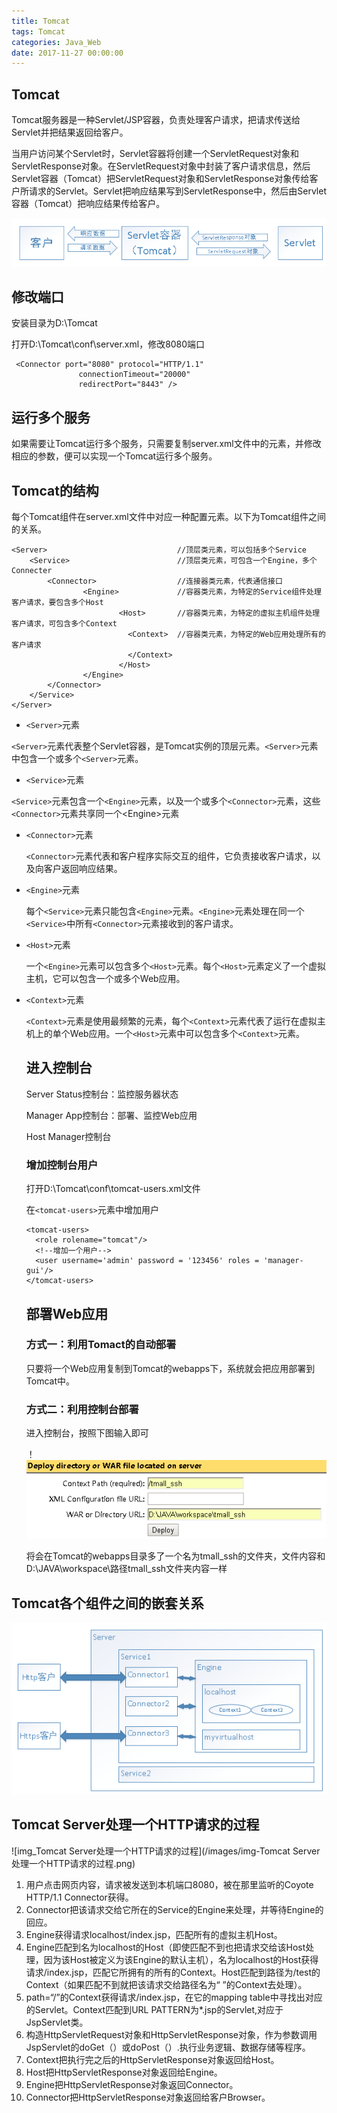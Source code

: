```yaml
---
title: Tomcat
tags: Tomcat
categories: Java_Web
date: 2017-11-27 00:00:00
---
```

## Tomcat

  Tomcat服务器是一种Servlet/JSP容器，负责处理客户请求，把请求传送给Servlet并把结果返回给客户。

当用户访问某个Servlet时，Servlet容器将创建一个ServletRequest对象和ServletResponse对象。在ServletRequest对象中封装了客户请求信息，然后Servlet容器（Tomcat）把ServletRequest对象和ServletResponse对象传给客户所请求的Servlet。Servlet把响应结果写到ServletResponse中，然后由Servlet容器（Tomcat）把响应结果传给客户。<!--more-->

![Alt text](/images/img-Servlet容器响应客户请求过程.png)

## 修改端口

安装目录为D:\Tomcat

打开D:\Tomcat\conf\server.xml，修改8080端口

```
 <Connector port="8080" protocol="HTTP/1.1"
               connectionTimeout="20000"
               redirectPort="8443" />
```
## 运行多个服务
如果需要让Tomcat运行多个服务，只需要复制server.xml文件中的<Service>元素，并修改相应的参数，便可以实现一个Tomcat运行多个服务。
## Tomcat的结构
每个Tomcat组件在server.xml文件中对应一种配置元素。以下为Tomcat组件之间的关系。
```
<Server>                             //顶层类元素，可以包括多个Service   
    <Service>                        //顶层类元素，可包含一个Engine，多个Connecter
        <Connector>                  //连接器类元素，代表通信接口
                <Engine>             //容器类元素，为特定的Service组件处理客户请求，要包含多个Host
                        <Host>       //容器类元素，为特定的虚拟主机组件处理客户请求，可包含多个Context
                          <Context>  //容器类元素，为特定的Web应用处理所有的客户请求
                          </Context>
                        </Host>
                </Engine>
        </Connector>
    </Service>
</Server>
```

- `<Server>`元素

`<Server>`元素代表整个Servlet容器，是Tomcat实例的顶层元素。`<Server>`元素中包含一个或多个`<Server>`元素。

- `<Service>`元素

 `<Service>`元素包含一个`<Engine>`元素，以及一个或多个`<Connector>`元素，这些`<Connector>`元素共享同一个\<Engine>元素

- `<Connector>`元素

  `<Connector>`元素代表和客户程序实际交互的组件，它负责接收客户请求，以及向客户返回响应结果。

- `<Engine>`元素

  每个`<Service>`元素只能包含`<Engine>`元素。`<Engine>`元素处理在同一个`<Service>`中所有`<Connector>`元素接收到的客户请求。

- `<Host>`元素

  一个`<Engine>`元素可以包含多个`<Host>`元素。每个`<Host>`元素定义了一个虚拟主机，它可以包含一个或多个Web应用。

- `<Context>`元素

  `<Context>`元素是使用最频繁的元素，每个`<Context>`元素代表了运行在虚拟主机上的单个Web应用。一个`<Host>`元素中可以包含多个`<Context>`元素。

  ## 进入控制台

  Server Status控制台：监控服务器状态

  Manager App控制台：部署、监控Web应用

  Host Manager控制台

  ### 增加控制台用户

  打开D:\Tomcat\conf\tomcat-users.xml文件

  在`<tomcat-users>`元素中增加用户

  ```
  <tomcat-users>
  	<role rolename="tomcat"/>
  	<!--增加一个用户-->
  	<user username='admin' password = '123456' roles = 'manager-gui'/>
  </tomcat-users>
  ```

  ## 部署Web应用

  ### 方式一：利用Tomact的自动部署

  只要将一个Web应用复制到Tomcat的webapps下，系统就会把应用部署到Tomcat中。

  ### 方式二：利用控制台部署

  进入控制台，按照下图输入即可

  ！![img-Tomcat控制台部署web应用](/images/img-Tomcat控制台部署web应用.png)

  将会在Tomcat的webapps目录多了一个名为tmall_ssh的文件夹，文件内容和D:\JAVA\workspace\路径tmall_ssh文件夹内容一样

## Tomcat各个组件之间的嵌套关系

![img_Tomcat各个组件之间的关系](/images/img-Tomcat各个组件之间的关系.png)

## Tomcat Server处理一个HTTP请求的过程

![img_Tomcat Server处理一个HTTP请求的过程](/images/img-Tomcat Server处理一个HTTP请求的过程.png)

1. 用户点击网页内容，请求被发送到本机端口8080，被在那里监听的Coyote HTTP/1.1 Connector获得。 
2. Connector把该请求交给它所在的Service的Engine来处理，并等待Engine的回应。 
3. Engine获得请求localhost/index.jsp，匹配所有的虚拟主机Host。 
4. Engine匹配到名为localhost的Host（即使匹配不到也把请求交给该Host处理，因为该Host被定义为该Engine的默认主机），名为localhost的Host获得请求/index.jsp，匹配它所拥有的所有的Context。Host匹配到路径为/test的Context（如果匹配不到就把该请求交给路径名为“ ”的Context去处理）。 
5. path=“/”的Context获得请求/index.jsp，在它的mapping table中寻找出对应的Servlet。Context匹配到URL PATTERN为*.jsp的Servlet,对应于JspServlet类。 
6. 构造HttpServletRequest对象和HttpServletResponse对象，作为参数调用JspServlet的doGet（）或doPost（）.执行业务逻辑、数据存储等程序。 
7. Context把执行完之后的HttpServletResponse对象返回给Host。 
8. Host把HttpServletResponse对象返回给Engine。 
9. Engine把HttpServletResponse对象返回Connector。 
10. Connector把HttpServletResponse对象返回给客户Browser。